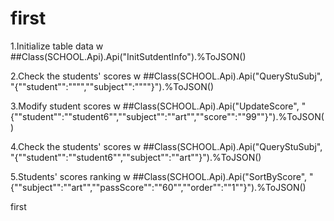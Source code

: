 # first


1.Initialize table data
w ##Class(SCHOOL.Api).Api("InitSutdentInfo").%ToJSON()	

2.Check the students' scores
w ##Class(SCHOOL.Api).Api("QueryStuSubj", "{""student"":"""",""subject"":""""}").%ToJSON()

3.Modify student scores
w ##Class(SCHOOL.Api).Api("UpdateScore", "{""student"":""student6"",""subject"":""art"",""score"":""99""}").%ToJSON()

4.Check the students' scores
w ##Class(SCHOOL.Api).Api("QueryStuSubj", "{""student"":""student6"",""subject"":""art""}").%ToJSON()

5.Students' scores ranking
w ##Class(SCHOOL.Api).Api("SortByScore", "{""subject"":""art"",""passScore"":""60"",""order"":""1""}").%ToJSON()



first
